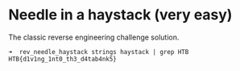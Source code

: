 # Needle in a haystack (very easy)
The classic reverse engineering challenge solution.

```shell
➜  rev_needle_haystack strings haystack | grep HTB
HTB{d1v1ng_1nt0_th3_d4tab4nk5}
```
